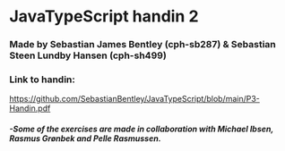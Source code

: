 # JavaTypeScript handin 2
### Made by Sebastian James Bentley (cph-sb287) & Sebastian Steen Lundby Hansen (cph-sh499)

### Link to handin:
https://github.com/SebastianBentley/JavaTypeScript/blob/main/P3-Handin.pdf


##### -Some of the exercises are made in collaboration with Michael Ibsen, Rasmus Grønbek and Pelle Rasmussen.
